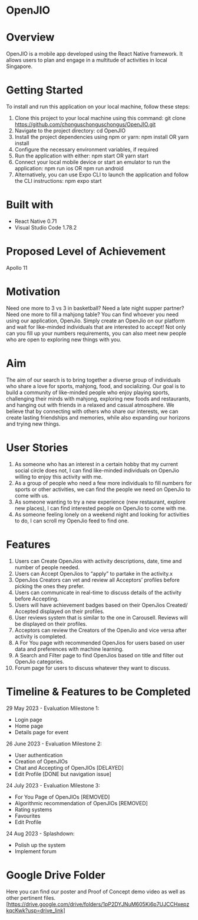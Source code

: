 # OpenJIO

# Overview
OpenJIO is a mobile app developed using the React Native framework. It allows users to plan and engage in a multitude of activities in local Singapore.

# Getting Started
To install and run this application on your local machine, follow these steps:

1. Clone this project to your local machine using this command: git clone https://github.com/chonguschonguschongus/OpenJIO.git
2. Navigate to the project directory: cd OpenJIO
3. Install the project dependencies using npm or yarn: npm install OR yarn install
4. Configure the necessary environment variables, if required
5. Run the application with either: npm start OR yarn start
6. Connect your local mobile device or start an emulator to run the application: npm run ios OR npm run android
7. Alternatively, you can use Expo CLI to launch the application and follow the CLI instructions: npm expo start


# Built with
- React Native 0.71
- Visual Studio Code 1.78.2
  
# Proposed Level of Achievement
Apollo 11 

# Motivation
Need one more to 3 vs 3 in basketball? Need a late night supper partner? Need one more to fill a mahjong table? You can find whoever you need using our application, OpenJio. Simply create an OpenJio on our platform and wait for like-minded individuals that are interested to accept! Not only can you fill up your numbers requirements, you can also meet new people who are open to exploring new things with you.
 

# Aim
The aim of our search is to bring together a diverse group of individuals who share a love for sports, mahjong, food, and socializing. Our goal is to build a community of like-minded people who enjoy playing sports, challenging their minds with mahjong, exploring new foods and restaurants, and hanging out with friends in a relaxed and casual atmosphere. We believe that by connecting with others who share our interests, we can create lasting friendships and memories, while also expanding our horizons and trying new things.


# User Stories
1. As someone who has an interest in a certain hobby that my current social circle does not, I can find like-minded individuals on OpenJio willing to enjoy this activity with me.
2. As a group of people who need a few more individuals to fill numbers for sports or other activities, we can find the people we need on OpenJio to come with us.
3. As someone wanting to try a new experience (new restaurant, explore new places), I can find interested people on OpenJio to come with me.
4. As someone feeling lonely on a weekend night and looking for activities to do, I can scroll my OpenJio feed to find one.


# Features
1. Users can Create OpenJios with activity descriptions, date, time and number of people needed.
2. Users can Accept OpenJios to “apply” to partake in the activity.x
3. OpenJios Creators can vet and review all Acceptors’ profiles before picking the ones they prefer.
4. Users can communicate in real-time to discuss details of the activity before Accepting.
5. Users will have achievement badges based on their OpenJios Created/ Accepted displayed on their profiles.
6. User reviews system that is similar to the one in Carousell. Reviews will be displayed on their profiles.
7. Acceptors can review the Creators of the OpenJio and vice versa after activity is completed.
8. A For You page with recommended OpenJios for users based on user data and preferences with machine learning.
9. A Search and Filter page to find OpenJios based on title and filter out OpenJio categories.
10. Forum page for users to discuss whatever they want to discuss. 


# Timeline & Features to be Completed
29 May 2023 - Evaluation Milestone 1: 
- Login page
- Home page
- Details page for event

26 June 2023 - Evaluation Milestone 2: 
- User authentication
- Creation of OpenJIOs
- Chat and Accepting of OpenJIOs [DELAYED]
- Edit Profile [DONE but navigation issue]

24 July 2023 - Evaluation Milestone 3: 
- For You Page of OpenJIOs [REMOVED]
- Algorithmic recommendation of OpenJIOs [REMOVED]
- Rating systems
- Favourites
- Edit Profile

24 Aug 2023 - Splashdown:
- Polish up the system
- Implement forum

# Google Drive Folder
Here you can find our poster and Proof of Concept demo video as well as other pertinent files. [https://drive.google.com/drive/folders/1pP2DYJNuM605Ki6p7UJCCHxepzkqcKwk?usp=drive_link]
